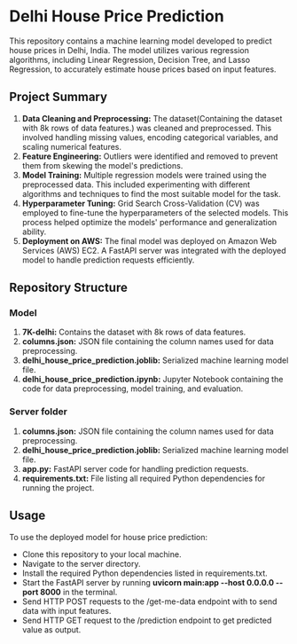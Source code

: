 # Delhi House Price Prediction

This repository contains a machine learning model developed to predict house prices in Delhi, India. The model utilizes various regression algorithms, including Linear Regression, Decision Tree, and Lasso Regression, to accurately estimate house prices based on input features.

## Project Summary

1. **Data Cleaning and Preprocessing:** The dataset(Containing the dataset with 8k rows of data features.) was cleaned and preprocessed. This involved handling missing values, encoding categorical variables, and scaling numerical features.
2. **Feature Engineering:** Outliers were identified and removed to prevent them from skewing the model's predictions.
3. **Model Training:** Multiple regression models were trained using the preprocessed data. This included experimenting with different algorithms and techniques to find the most suitable model for the task.
4. **Hyperparameter Tuning:** Grid Search Cross-Validation (CV) was employed to fine-tune the hyperparameters of the selected models. This process helped optimize the models' performance and generalization ability.
5. **Deployment on AWS:** The final model was deployed on Amazon Web Services (AWS) EC2. A FastAPI server was integrated with the deployed model to handle prediction requests efficiently.

## Repository Structure

### Model
1. **7K-delhi:** Contains the dataset with 8k rows of data features.
2. **columns.json:** JSON file containing the column names used for data preprocessing.
3. **delhi_house_price_prediction.joblib:** Serialized machine learning model file.
4. **delhi_house_price_prediction.ipynb:** Jupyter Notebook containing the code for data preprocessing, model training, and evaluation.

### Server folder 
1. **columns.json:** JSON file containing the column names used for data preprocessing.
2. **delhi_house_price_prediction.joblib:** Serialized machine learning model file.
3. **app.py:** FastAPI server code for handling prediction requests.
4. **requirements.txt:** File listing all required Python dependencies for running the project.

## Usage
To use the deployed model for house price prediction:

- Clone this repository to your local machine.
- Navigate to the server directory.
- Install the required Python dependencies listed in requirements.txt.
- Start the FastAPI server by running **uvicorn main:app --host 0.0.0.0 --port 8000** in the terminal.
- Send HTTP POST requests to the /get-me-data endpoint with to send data with input features.
- Send HTTP GET request to the /prediction endpoint to get predicted value as output.